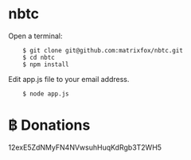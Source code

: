 nbtc
====

Open a terminal:

        $ git clone git@github.com:matrixfox/nbtc.git
        $ cd nbtc
        $ npm install
        
Edit app.js file to your email address.

        $ node app.js


฿ Donations
===========
12exE5ZdNMyFN4NVwsuhHuqKdRgb3T2WH5

